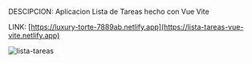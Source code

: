 DESCIPCION: Aplicacion Lista de Tareas hecho con Vue Vite

LINK: [https://luxury-torte-7889ab.netlify.app](https://lista-tareas-vue-vite.netlify.app)

![lista-tareas](https://user-images.githubusercontent.com/74424452/172666313-5f02a43d-6d8c-41d1-b182-5efa42a616ee.png)
